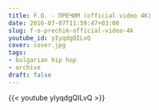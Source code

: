 ```yaml
---
title: F.O. - ПРЕЧИМ (official video 4K)
date: 2016-07-07T11:59:47+03:00
slug: f-o-prechim-official-video-4k
youtube_id: yIyqdgQILvQ
cover: cover.jpg
tags:
- bulgarian hip hop
- archive
draft: false
---
```


{{< youtube yIyqdgQILvQ >}}
